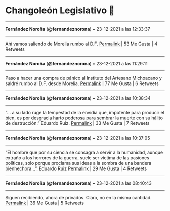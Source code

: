 # Changoleón Legislativo 🙈
*****
**Fernández Noroña** (**@fernandeznorona**) • 23-12-2021 a las 12:33:37
*****
Ahí vamos saliendo de Morelia rumbo al D.F.
[Permalink](https://twitter.com/fernandeznorona/status/1474116003986554883) | 53 Me Gusta | 4 Retweets
*****
**Fernández Noroña** (**@fernandeznorona**) • 23-12-2021 a las 11:29:11
*****
Paso a hacer una compra de pánico al Instituto del Artesano Michoacano y saldré rumbo al D.F. desde Morelia.
[Permalink](https://twitter.com/fernandeznorona/status/1474099785745448968) | 77 Me Gusta | 6 Retweets
*****
**Fernández Noroña** (**@fernandeznorona**) • 23-12-2021 a las 10:38:34
*****
“… a su lado ruge la tempestad de la envidia que, impotente para producir el bien, es por desgracia harto poderosa para sembrar la muerte con su hálito de destrucción.” Eduardo Ruiz.
[Permalink](https://twitter.com/fernandeznorona/status/1474087050081193994) | 33 Me Gusta | 7 Retweets
*****
**Fernández Noroña** (**@fernandeznorona**) • 23-12-2021 a las 10:37:05
*****
“El hombre que por su ciencia se consagra a servir a la humanidad, aunque extraño a los horrores de la guerra, suele ser víctima de las pasiones políticas, solo porque proclama sus ideas a la sombra de una bandera bienhechora…”. Eduardo Ruiz
[Permalink](https://twitter.com/fernandeznorona/status/1474086674296619017) | 29 Me Gusta | 4 Retweets
*****
**Fernández Noroña** (**@fernandeznorona**) • 23-12-2021 a las 08:40:43
*****
Siguen recibiendo, ahora de privados. Claro, no en la misma cantidad.
[Permalink](https://twitter.com/fernandeznorona/status/1474057390576263168) | 36 Me Gusta | 5 Retweets